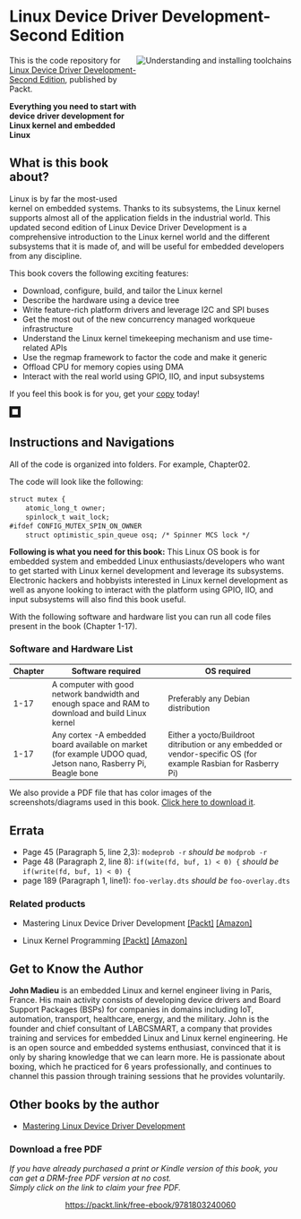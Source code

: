 


# Linux Device Driver Development-Second Edition

<a href="https://www.packtpub.com/product/linux-device-driver-development-second-edition/9781803240060?utm_source=github&utm_medium=repository&utm_campaign=9781803240060"><img src="https://static.packt-cdn.com/products/9781803240060/cover/smaller" alt="Understanding and installing toolchains" height="256px" align="right"></a>

This is the code repository for [Linux Device Driver Development-Second Edition](https://www.packtpub.com/product/linux-device-driver-development-second-edition/9781803240060?utm_source=github&utm_medium=repository&utm_campaign=9781803240060), published by Packt.

**Everything you need to start with device driver development for Linux kernel and embedded Linux**

## What is this book about?
Linux is by far the most-used kernel on embedded systems. Thanks to its subsystems, the Linux kernel supports almost all of the application fields in the industrial world. This updated second edition of Linux Device Driver Development is a comprehensive introduction to the Linux kernel world and the different subsystems that it is made of, and will be useful for embedded developers from any discipline. 

This book covers the following exciting features:
* Download, configure, build, and tailor the Linux kernel
* Describe the hardware using a device tree
* Write feature-rich platform drivers and leverage I2C and SPI buses
* Get the most out of the new concurrency managed workqueue infrastructure
* Understand the Linux kernel timekeeping mechanism and use time-related APIs
* Use the regmap framework to factor the code and make it generic
* Offload CPU for memory copies using DMA
* Interact with the real world using GPIO, IIO, and input subsystems

If you feel this book is for you, get your [copy](https://www.amazon.com/dp/1803240067) today!

<a href="https://www.packtpub.com/?utm_source=github&utm_medium=banner&utm_campaign=GitHubBanner"><img src="https://raw.githubusercontent.com/PacktPublishing/GitHub/master/GitHub.png" 
alt="https://www.packtpub.com/" border="5" /></a>

## Instructions and Navigations
All of the code is organized into folders. For example, Chapter02.

The code will look like the following:
```
struct mutex {
	atomic_long_t owner;
	spinlock_t wait_lock;
#ifdef CONFIG_MUTEX_SPIN_ON_OWNER
	struct optimistic_spin_queue osq; /* Spinner MCS lock */
```

**Following is what you need for this book:**
This Linux OS book is for embedded system and embedded Linux enthusiasts/developers who want to get started with Linux kernel development and leverage its subsystems. Electronic hackers and hobbyists interested in Linux kernel development as well as anyone looking to interact with the platform using GPIO, IIO, and input subsystems will also find this book useful.

With the following software and hardware list you can run all code files present in the book (Chapter 1-17).
### Software and Hardware List
| Chapter | Software required | OS required |
| -------- | ------------------------------------ | ----------------------------------- |
| 1-17 | A computer with good network bandwidth and enough space and RAM to download and build Linux kernel | Preferably any Debian distribution |
| 1-17 | Any cortex -A embedded board available on market (for example UDOO quad, Jetson nano, Rasberry Pi, Beagle bone  | Either a yocto/Buildroot ditribution or any embedded or vendor-specific OS (for example Rasbian for Rasberry Pi) |

We also provide a PDF file that has color images of the screenshots/diagrams used in this book. [Click here to download it](https://static.packt-cdn.com/downloads/9781803240060_ColorImages.pdf).

## Errata

* Page 45 (Paragraph 5, line 2,3): `modeprob -r`  _should be_ `modprob -r`
* Page 48 (Paragraph 2, line 8): `if(wite(fd, buf, 1) < 0) {`  _should be_ `if(write(fd, buf, 1) < 0) {`
* page 189 (Paragraph 1, line1): `foo-verlay.dts` _should be_ `foo-overlay.dts`

### Related products
* Mastering Linux Device Driver Development [[Packt]](https://www.packtpub.com/product/mastering-linux-device-driver-development/9781789342048?utm_source=github&utm_medium=repository&utm_campaign=9781789342048) [[Amazon]](https://www.amazon.com/dp/1785280007)

* Linux Kernel Programming [[Packt]](https://www.packtpub.com/product/linux-kernel-programming/9781789953435?utm_source=github&utm_medium=repository&utm_campaign=9781789953435) [[Amazon]](https://www.amazon.com/dp/178995343X)

## Get to Know the Author
**John Madieu**
is an embedded Linux and kernel engineer living in Paris, France. His main activity consists of developing device drivers and Board Support Packages (BSPs) for companies in domains including IoT, automation, transport, healthcare, energy, and the military. John is the founder and chief consultant of LABCSMART, a company that provides training and services for embedded Linux and Linux kernel engineering. He is an open source and embedded systems enthusiast, convinced that it is only by sharing knowledge that we can learn more. He is passionate about boxing, which he practiced for 6 years professionally, and continues to channel this passion through training sessions that he provides voluntarily.

## Other books by the author
* [Mastering Linux Device Driver Development](https://www.packtpub.com/product/mastering-linux-device-driver-development/9781789342048?utm_source=github&utm_medium=repository&utm_campaign=9781789342048)
### Download a free PDF

 <i>If you have already purchased a print or Kindle version of this book, you can get a DRM-free PDF version at no cost.<br>Simply click on the link to claim your free PDF.</i>
<p align="center"> <a href="https://packt.link/free-ebook/9781803240060">https://packt.link/free-ebook/9781803240060 </a> </p>
